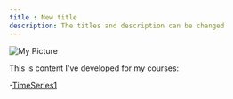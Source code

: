 ```yaml
---
title : New title 
description: The titles and description can be changed
---
```


![My Picture](/pics/Ethan_RiverHouse.jpg)

This is content I've developed for my courses:

-[TimeSeries1](/timeseries/index.md)
